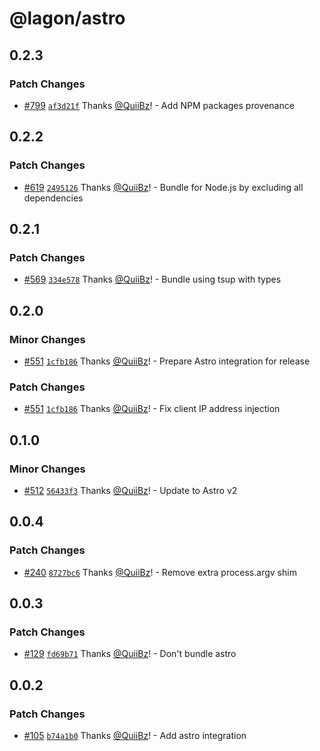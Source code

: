 # @lagon/astro

## 0.2.3

### Patch Changes

- [#799](https://github.com/lagonapp/lagon/pull/799) [`af3d21f`](https://github.com/lagonapp/lagon/commit/af3d21f10ca4fff90ed09c6569ea3fa5d06e88ec) Thanks [@QuiiBz](https://github.com/QuiiBz)! - Add NPM packages provenance

## 0.2.2

### Patch Changes

- [#619](https://github.com/lagonapp/lagon/pull/619) [`2495126`](https://github.com/lagonapp/lagon/commit/2495126a8d8f4c8c67149b50d41d51912cb2dec6) Thanks [@QuiiBz](https://github.com/QuiiBz)! - Bundle for Node.js by excluding all dependencies

## 0.2.1

### Patch Changes

- [#569](https://github.com/lagonapp/lagon/pull/569) [`334e578`](https://github.com/lagonapp/lagon/commit/334e578717a1c0ff3140ff5398a871ad820fea2d) Thanks [@QuiiBz](https://github.com/QuiiBz)! - Bundle using tsup with types

## 0.2.0

### Minor Changes

- [#551](https://github.com/lagonapp/lagon/pull/551) [`1cfb186`](https://github.com/lagonapp/lagon/commit/1cfb186480aaac1598aa6b08cc7606847869e170) Thanks [@QuiiBz](https://github.com/QuiiBz)! - Prepare Astro integration for release

### Patch Changes

- [#551](https://github.com/lagonapp/lagon/pull/551) [`1cfb186`](https://github.com/lagonapp/lagon/commit/1cfb186480aaac1598aa6b08cc7606847869e170) Thanks [@QuiiBz](https://github.com/QuiiBz)! - Fix client IP address injection

## 0.1.0

### Minor Changes

- [#512](https://github.com/lagonapp/lagon/pull/512) [`56433f3`](https://github.com/lagonapp/lagon/commit/56433f3902b29fef2b9b0b4748f242988277ac6e) Thanks [@QuiiBz](https://github.com/QuiiBz)! - Update to Astro v2

## 0.0.4

### Patch Changes

- [#240](https://github.com/lagonapp/lagon/pull/240) [`8727bc6`](https://github.com/lagonapp/lagon/commit/8727bc64b98f280eb54e4d94ea1c309c13663b59) Thanks [@QuiiBz](https://github.com/QuiiBz)! - Remove extra process.argv shim

## 0.0.3

### Patch Changes

- [#129](https://github.com/lagonapp/lagon/pull/129) [`fd69b71`](https://github.com/lagonapp/lagon/commit/fd69b718de6aef0e437a092a5b58871baee78b66) Thanks [@QuiiBz](https://github.com/QuiiBz)! - Don't bundle astro

## 0.0.2

### Patch Changes

- [#105](https://github.com/lagonapp/lagon/pull/105) [`b74a1b0`](https://github.com/lagonapp/lagon/commit/b74a1b03b7f0555d32a4e310fec2f2d0f5372b08) Thanks [@QuiiBz](https://github.com/QuiiBz)! - Add astro integration
